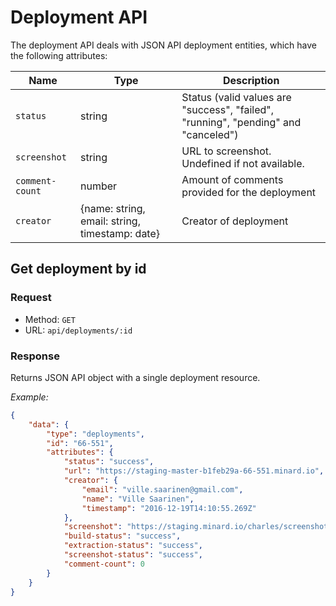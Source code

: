 
# Deployment API

The deployment API deals with JSON API deployment entities,
which have the following attributes:

Name|Type|Description
----|----|-----------
`status`|string|Status (valid values are "success", "failed", "running", "pending" and "canceled")
`screenshot`|string|URL to screenshot. Undefined if not available.
`comment-count`|number|Amount of comments provided for the deployment
`creator`|{name: string, email: string, timestamp: date}|Creator of deployment

## Get deployment by id

### Request

- Method: `GET`
- URL: `api/deployments/:id`

### Response

Returns JSON API object with a single deployment resource.

*Example:*
```json
{
    "data": {
        "type": "deployments",
        "id": "66-551",
        "attributes": {
            "status": "success",
            "url": "https://staging-master-b1feb29a-66-551.minard.io",
            "creator": {
                "email": "ville.saarinen@gmail.com",
                "name": "Ville Saarinen",
                "timestamp": "2016-12-19T14:10:55.269Z"
            },
            "screenshot": "https://staging.minard.io/charles/screenshot/66/551?token=6bcb159a001f771ae9499f03addb5feae465068f900602c26a6ec31f9c79785b",
            "build-status": "success",
            "extraction-status": "success",
            "screenshot-status": "success",
            "comment-count": 0
        }
    }
}
```
